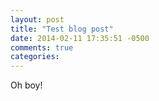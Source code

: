```yaml
---
layout: post
title: "Test blog post"
date: 2014-02-11 17:35:51 -0500
comments: true
categories: 
---
```

Oh boy!
